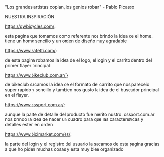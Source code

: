"Los grandes artistas copian, los genios roban"
                                            - Pablo Picasso

  NUESTRA INSPIRACIÓN 

https://gwbicycles.com/:

esta pagina que tomamos como referente nos brindo la idea de el home. tiene un home sencillo y un orden de diseño muy agradable


https://www.safetti.com/:

de esta pagina robamos la idea de  el logo, el login y el carrito dentro del primer flayer principal


https://www.bikeclub.com.ar/:}

 de bikeclub sacamos la idea de el formato del carrito que nos pareceio super rapido y sencillo y tambien nos gusto la idea de el buscador principal en el flayer.


https://www.cssport.com.ar/:

aunque la parte de detalle del producto fue merito nustro. cssport.com.ar nos brindo la idea de hacer un cuadro para que las caracteristicas y detalles esten en orden 


https://www.bicimarket.com/es/:

la parte del login y el registro del usuario la sacamos de esta pagina gracias a que ho piden muchas cosas y esta muy bien organizado 

